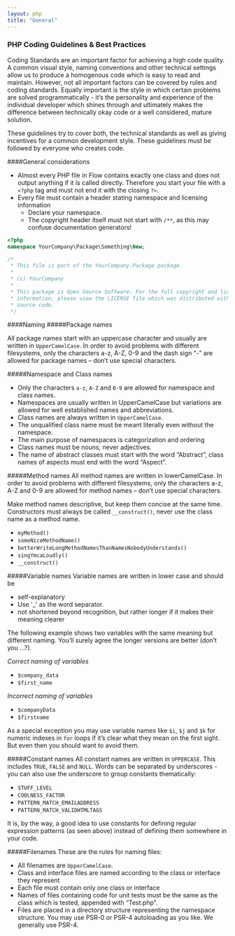 ```yaml
---
layout: php
title: "General"
---
```

### PHP Coding Guidelines & Best Practices
Coding Standards are an important factor for achieving a high code quality. A common visual style, naming conventions and other technical settings allow us to produce a homogenous code which is easy to read and maintain. However, not all important factors can be covered by rules and coding standards. Equally important is the style in which certain problems are solved programmatically - it’s the personality and experience of the individual developer which shines through and ultimately makes the difference between technically okay code or a well considered, mature solution.

These guidelines try to cover both, the technical standards as well as giving incentives for a common development style. These guidelines must be followed by everyone who creates code.

####General considerations
- Almost every PHP file in Flow contains exactly one class and does not output anything if it is called directly. Therefore you start your file with a  `<?php` tag and must not end it with the closing `?>`.
- Every file must contain a header stating namespace and licensing information
    - Declare your namespace.
    - The copyright header itself must not start with `/**`, as this may confuse documentation generators!

```php
<?php
namespace YourCompany\Package\Something\New;

/*
 * This file is part of the YourCompany.Package package.
 *
 * (c) YourCompany
 *
 * This package is Open Source Software. For the full copyright and license
 * information, please view the LICENSE file which was distributed with this
 * source code.
 */
 ```
 ####Naming
 #####Package names

 All package names start with an uppercase character and usually are written in `UpperCamelCase`. In order to avoid problems with different filesystems, only the characters a-z, A-Z, 0-9 and the dash sign “-” are allowed for package names – don’t use special characters.

#####Namespace and Class names
- Only the characters `a-z`, `A-Z` and `0-9` are allowed for namespace and class names.
- Namespaces are usually written in UpperCamelCase but variations are allowed for well established names and abbreviations.
- Class names are always written in `UpperCamelCase`.
- The unqualified class name must be meant literally even without the namespace.
- The main purpose of namespaces is categorization and ordering
- Class names must be nouns, never adjectives.
- The name of abstract classes must start with the word “Abstract”, class names of aspects must end with the word “Aspect”.

#####Method names
All method names are written in lowerCamelCase. In order to avoid problems with different filesystems, only the characters a-z, A-Z and 0-9 are allowed for method names – don’t use special characters.

Make method names descriptive, but keep them concise at the same time. Constructors must always be called `__construct()`, never use the class name as a method name.

- `myMethod()`
- `someNiceMethodName()`
- `betterWriteLongMethodNamesThanNamesNobodyUnderstands()`
- `singYmcaLoudly()`
- `__construct()` 

#####Variable names
Variable names are written in lower case and should be

- self-explanatory
- Use '_' as the word separator.
- not shortened beyond recognition, but rather longer if it makes their meaning clearer

The following example shows two variables with the same meaning but different naming. You’ll surely agree the longer versions are better (don’t you …?).

*Correct naming of variables*

- `$company_data`
- `$first_name`

*Incorrect naming of variables*

- `$companyData`
- `$firstname`

As a special exception you may use variable names like `$i`, `$j` and `$k` for numeric indexes in `for` loops if it’s clear what they mean on the first sight. But even then you should want to avoid them.

#####Constant names
All constant names are written in `UPPERCASE`. This includes `TRUE`, `FALSE` and `NULL`. Words can be separated by underscores - you can also use the underscore to group constants thematically:

- `STUFF_LEVEL`
- `COOLNESS_FACTOR`
- `PATTERN_MATCH_EMAILADDRESS`
- `PATTERN_MATCH_VALIDHTMLTAGS`

It is, by the way, a good idea to use constants for defining regular expression patterns (as seen above) instead of defining them somewhere in your code.


#####Filenames
These are the rules for naming files:

- All filenames are `UpperCamelCase`.
- Class and interface files are named according to the class or interface they represent
- Each file must contain only one class or interface
- Names of files containing code for unit tests must be the same as the class which is tested, appended with “Test.php”.
- Files are placed in a directory structure representing the namespace structure. You may use PSR-0 or PSR-4 autoloading as you like. We generally use PSR-4.


